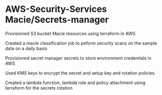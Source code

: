 # AWS-Security-Services Macie/Secrets-manager

Provisioned S3 bucket Macie resources using terraform in AWS

Created a macie classification job to peform security scans on the sample data on a daily basis

Provisioned secret manager secrets to store environment credentials in AWS

Used KMS keys to encrypt the secret and setup key and rotation policies.

Created a lambda function, lambda role and policy attachment using terraform for the secrets rotation
